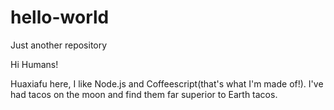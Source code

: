 # hello-world
Just another repository

Hi Humans!

Huaxiafu here, I like Node.js and Coffeescript(that's what I'm made of!).
I've had tacos on the moon and find them far superior to Earth tacos.
